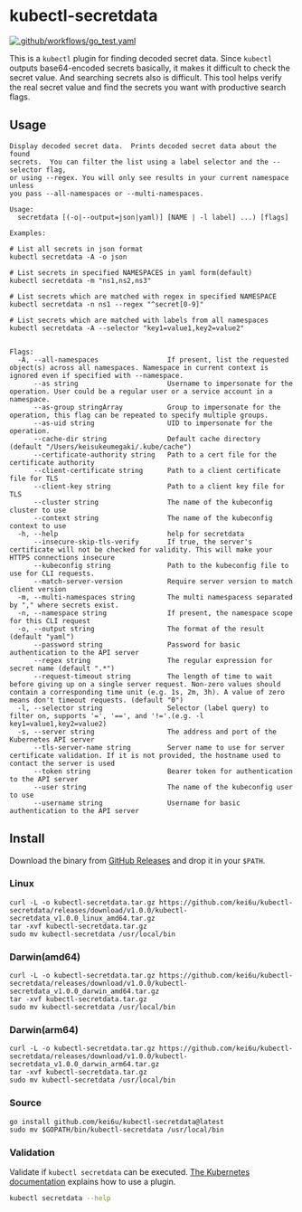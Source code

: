 # kubectl-secretdata

[![.github/workflows/go_test.yaml](https://github.com/kei6u/kubectl-secretdata/actions/workflows/go_test.yaml/badge.svg)](https://github.com/kei6u/kubectl-secretdata/actions/workflows/go_test.yaml)

This is a `kubectl` plugin for finding decoded secret data.
Since `kubectl` outputs base64-encoded secrets basically, it makes it difficult to check the secret value. And searching secrets also is difficult.
This tool helps verify the real secret value and find the secrets you want with productive search flags.

## Usage

```
Display decoded secret data.  Prints decoded secret data about the found
secrets.  You can filter the list using a label selector and the --selector flag,
or using --regex. You will only see results in your current namespace unless
you pass --all-namespaces or --multi-namespaces.

Usage:
  secretdata [(-o|--output=json|yaml)] [NAME | -l label] ...) [flags]

Examples:

# List all secrets in json format
kubectl secretdata -A -o json

# List secrets in specified NAMESPACES in yaml form(default)
kubectl secretdata -m "ns1,ns2,ns3"

# List secrets which are matched with regex in specified NAMESPACE
kubectl secretdata -n ns1 --regex "^secret[0-9]"

# List secrets which are matched with labels from all namespaces
kubectl secretdata -A --selector "key1=value1,key2=value2"


Flags:
  -A, --all-namespaces                 If present, list the requested object(s) across all namespaces. Namespace in current context is ignored even if specified with --namespace.
      --as string                      Username to impersonate for the operation. User could be a regular user or a service account in a namespace.
      --as-group stringArray           Group to impersonate for the operation, this flag can be repeated to specify multiple groups.
      --as-uid string                  UID to impersonate for the operation.
      --cache-dir string               Default cache directory (default "/Users/keisukeumegaki/.kube/cache")
      --certificate-authority string   Path to a cert file for the certificate authority
      --client-certificate string      Path to a client certificate file for TLS
      --client-key string              Path to a client key file for TLS
      --cluster string                 The name of the kubeconfig cluster to use
      --context string                 The name of the kubeconfig context to use
  -h, --help                           help for secretdata
      --insecure-skip-tls-verify       If true, the server's certificate will not be checked for validity. This will make your HTTPS connections insecure
      --kubeconfig string              Path to the kubeconfig file to use for CLI requests.
      --match-server-version           Require server version to match client version
  -m, --multi-namespaces string        The multi namespacess separated by "," where secrets exist.
  -n, --namespace string               If present, the namespace scope for this CLI request
  -o, --output string                  The format of the result (default "yaml")
      --password string                Password for basic authentication to the API server
      --regex string                   The regular expression for secret name (default ".*")
      --request-timeout string         The length of time to wait before giving up on a single server request. Non-zero values should contain a corresponding time unit (e.g. 1s, 2m, 3h). A value of zero means don't timeout requests. (default "0")
  -l, --selector string                Selector (label query) to filter on, supports '=', '==', and '!='.(e.g. -l key1=value1,key2=value2)
  -s, --server string                  The address and port of the Kubernetes API server
      --tls-server-name string         Server name to use for server certificate validation. If it is not provided, the hostname used to contact the server is used
      --token string                   Bearer token for authentication to the API server
      --user string                    The name of the kubeconfig user to use
      --username string                Username for basic authentication to the API server
```

## Install

Download the binary from [GitHub Releases](https://github.com/kei6u/kubectl-secretdata/releases) and drop it in your `$PATH`.

### Linux

```shell
curl -L -o kubectl-secretdata.tar.gz https://github.com/kei6u/kubectl-secretdata/releases/download/v1.0.0/kubectl-secretdata_v1.0.0_linux_amd64.tar.gz
tar -xvf kubectl-secretdata.tar.gz
sudo mv kubectl-secretdata /usr/local/bin
```

### Darwin(amd64)

```shell
curl -L -o kubectl-secretdata.tar.gz https://github.com/kei6u/kubectl-secretdata/releases/download/v1.0.0/kubectl-secretdata_v1.0.0_darwin_amd64.tar.gz
tar -xvf kubectl-secretdata.tar.gz
sudo mv kubectl-secretdata /usr/local/bin
```

### Darwin(arm64)

```shell
curl -L -o kubectl-secretdata.tar.gz https://github.com/kei6u/kubectl-secretdata/releases/download/v1.0.0/kubectl-secretdata_v1.0.0_darwin_arm64.tar.gz
tar -xvf kubectl-secretdata.tar.gz
sudo mv kubectl-secretdata /usr/local/bin
```

### Source

```shell
go install github.com/kei6u/kubectl-secretdata@latest
sudo mv $GOPATH/bin/kubectl-secretdata /usr/local/bin
```

### Validation

Validate if `kubectl secretdata` can be executed.
[The Kubernetes documentation](https://kubernetes.io/docs/tasks/extend-kubectl/kubectl-plugins/#using-a-plugin) explains how to use a plugin.

```bash
kubectl secretdata --help
```
